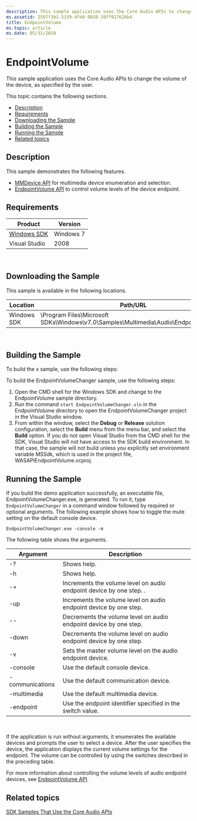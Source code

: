 ```yaml
---
description: This sample application uses the Core Audio APIs to change the volume of the device, as specified by the user.
ms.assetid: 2597f3b1-5339-4fd4-9938-39ff917626b4
title: EndpointVolume
ms.topic: article
ms.date: 05/31/2018
---
```


# EndpointVolume

This sample application uses the Core Audio APIs to change the volume of the device, as specified by the user.

This topic contains the following sections.

-   [Description](#description)
-   [Requirements](#requirements)
-   [Downloading the Sample](#downloading-the-sample)
-   [Building the Sample](#building-the-sample)
-   [Running the Sample](#running-the-sample)
-   [Related topics](#related-topics)

## Description

This sample demonstrates the following features.

-   [MMDevice API](mmdevice-api.md) for multimedia device enumeration and selection.
-   [EndpointVolume API](endpointvolume-api.md) to control volume levels of the device endpoint.

## Requirements



| Product                                                        | Version   |
|----------------------------------------------------------------|-----------|
| [Windows SDK](https://msdn.microsoft.com/windowsvista/bb980924.aspx) | Windows 7 |
| Visual Studio                                                  | 2008      |



 

## Downloading the Sample

This sample is available in the following locations.



| Location    | Path/URL                                                                                        |
|-------------|-------------------------------------------------------------------------------------------------|
| Windows SDK | \\Program Files\\Microsoft SDKs\\Windows\\v7.0\\Samples\\Multimedia\\Audio\\EndpointVolume\\... |



 

## Building the Sample

To build the x sample, use the following steps:

To build the EndpointVolumeChanger sample, use the following steps:

1.  Open the CMD shell for the Windows SDK and change to the EndpointVolume sample directory.
2.  Run the command `start EndpointVolumeChanger.sln` in the EndpointVolume directory to open the EndpointVolumeChanger project in the Visual Studio window.
3.  From within the window, select the **Debug** or **Release** solution configuration, select the **Build** menu from the menu bar, and select the **Build** option. If you do not open Visual Studio from the CMD shell for the SDK, Visual Studio will not have access to the SDK build environment. In that case, the sample will not build unless you explicitly set environment variable MSSdk, which is used in the project file, WASAPIEndpointVolume.vcproj.

## Running the Sample

If you build the demo application successfully, an executable file, EndpointVolumeChanger.exe, is generated. To run it, type `EndpointVolumeChanger` in a command window followed by required or optional arguments. The following example shows how to toggle the mute setting on the default console device.

`EndpointVolumeChanger.exe -console -m`

The following table shows the arguments.

| Argument        | Description                                                         |
|-----------------|---------------------------------------------------------------------|
| -?              | Shows help.                                                         |
| -h              | Shows help.                                                         |
| -+              | Increments the volume level on audio endpoint device by one step. . |
| -up             | Increments the volume level on audio endpoint device by one step.   |
| --              | Decrements the volume level on audio endpoint device by one step.   |
| -down           | Decrements the volume level on audio endpoint device by one step.   |
| -v              | Sets the master volume level on the audio endpoint device.          |
| -console        | Use the default console device.                                     |
| -communications | Use the default communication device.                               |
| -multimedia     | Use the default multimedia device.                                  |
| -endpoint       | Use the endpoint identifier specified in the switch value.          |



 

If the application is run without arguments, it enumerates the available devices and prompts the user to select a device. After the user specifies the device, the application displays the current volume settings for the endpoint. The volume can be controlled by using the switches described in the preceding table.

For more information about controlling the volume levels of audio endpoint devices, see [EndpointVolume API](endpointvolume-api.md).

## Related topics

<dl> <dt>

[SDK Samples That Use the Core Audio APIs](sdk-samples-that-use-the-core-audio-apis.md)
</dt> </dl>

 

 



